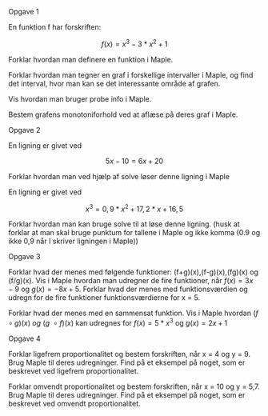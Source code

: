 Opgave 1

En funktion f har forskriften:

$$f(x) = x^{3} - 3*x^{2} + 1$$

Forklar hvordan man definere en funktion i Maple.

Forklar hvordan man tegner en graf i forskellige intervaller i Maple, og
find det interval, hvor man kan se det interessante område af grafen.

Vis hvordan man bruger probe info i Maple.

Bestem grafens monotoniforhold ved at aflæse på deres graf i Maple.

Opgave 2

En ligning er givet ved

$$5x - 10 = 6x + 20$$

Forklar hvordan man ved hjælp af solve løser denne ligning i Maple

En ligning er givet ved

$$x^{3} = 0,9*x^{2} + 17,2*x + 16,5$$

Forklar hvordan man kan bruge solve til at løse denne ligning. (husk at
forklar at man skal bruge punktum for tallene i Maple og ikke komma (0.9
og ikke 0,9 når I skriver ligningen i Maple))

Opgave 3

Forklar hvad der menes med følgende funktioner:
(f+g)(x),(f-g)(x),(fg)(x) og (f/g)(x). Vis i Maple hvordan man udregner
de fire funktioner, når $f(x) = 3x - 9$ og $g(x) = - 8x + 5$. Forklar
hvad der menes med funktionsværdien og udregn for de fire funktioner
funktionsværdierne for x = 5.

Forklar hvad der menes med en sammensat funktion. Vis i Maple hvordan
$(f \circ g)(x)\ og\ (g\  \circ f)(x)$ kan udregnes for $f(x) = 5*x^{3}$
og $g(x) = 2x + 1$

Opgave 4

Forklar ligefrem proportionalitet og bestem forskriften, når x = 4 og y
= 9. Brug Maple til deres udregninger. Find på et eksempel på noget, som
er beskrevet ved ligefrem proportionalitet.

Forklar omvendt proportionalitet og bestem forskriften, når x = 10 og y
= 5,7. Brug Maple til deres udregninger. Find på et eksempel på noget,
som er beskrevet ved omvendt proportionalitet.
